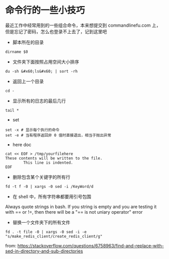 # 命令行的一些小技巧

<!--
ID: fc4803ef-0aee-4c03-82cb-9d80d1ec716c
Status: publish
Date: 2018-01-28T19:51:00
Modified: 2020-05-16T11:30:28
wp_id: 437
-->

最近工作中经常用到的一些组合命令，本来想提交到 commandlinefu.com 上，但是忘记了密码，怎么也登录不上去了，记到这里吧

* 脚本所在的目录

```
dirname $0
```

* 文件夹下面按照占用空间大小排序

```
du -sh &#x60;ls&#x60; | sort -rh
```

* 返回上一个目录

```
cd -
```

* 显示所有的日志的最后几行

```
tail *
```

* set

```
set -x # 显示每个执行的命令
set -e # 当有程序返回非 0 值时直接退出，相当于抛出异常
```

* here doc

```
cat << EOF > /tmp/yourfilehere
These contents will be written to the file.
        This line is indented.
EOF
```

* 删除包含某个关键字的所有行

```
fd -t f -0 | xargs -0 sed -i /KeyWord/d
```

* 在 shell 中，所有字符串都要用引号包围

Always quote strings in bash. If you string is empty and you are testing it with == or !=, then there will be a "== is not uniary operator" error

* 替换一个文件夹下的所有文件

```
fd . -t file -0 | xargs -0 sed -i -e "s/make_redis_client/create_redis_client/g"
```
from: https://stackoverflow.com/questions/6758963/find-and-replace-with-sed-in-directory-and-sub-directories
